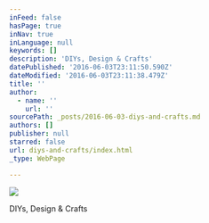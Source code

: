```yaml
---
inFeed: false
hasPage: true
inNav: true
inLanguage: null
keywords: []
description: 'DIYs, Design & Crafts'
datePublished: '2016-06-03T23:11:50.590Z'
dateModified: '2016-06-03T23:11:38.479Z'
title: ''
author:
  - name: ''
    url: ''
sourcePath: _posts/2016-06-03-diys-and-crafts.md
authors: []
publisher: null
starred: false
url: diys-and-crafts/index.html
_type: WebPage

---
```

![](https://the-grid-user-content.s3-us-west-2.amazonaws.com/e8b1a58c-73bf-44d4-92b4-eb6dde9cf691.jpg)

DIYs, Design & Crafts